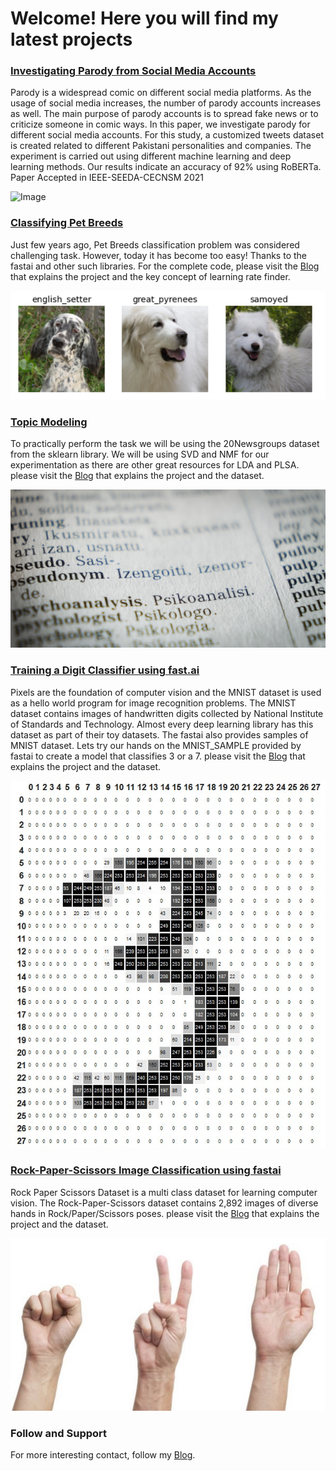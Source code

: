 # Welcome! Here you will find my latest projects

### [Investigating Parody from Social Media Accounts](https://github.com/Adeelzafar/Investigating-Parody-from-Social-Media-Accounts)
Parody is a widespread comic on different social media platforms. As the usage of social media increases, the number of parody accounts increases as well. The main purpose of parody accounts is to spread fake news or to criticize someone in comic ways. In this paper, we investigate parody for different social media accounts. For this study, a customized tweets dataset is created related to different Pakistani personalities and companies. The experiment is carried out using different machine learning and deep learning methods. Our results indicate an accuracy of 92% using RoBERTa.
Paper Accepted in IEEE-SEEDA-CECNSM 2021

![Image](/images/image5.jpeg)

### [Classifying Pet Breeds](https://github.com/Adeelzafar/My-Version-of-Fastai-Course/blob/main/PET_Breed_Prediction.ipynb)
Just few years ago, Pet Breeds classification problem was considered challenging task. However, today it has become too easy! Thanks to the fastai and other such libraries. For the complete code, please visit the [Blog](https://medium.com/analytics-vidhya/the-learning-rate-finder-9203fdc67c92) that explains the project and the key concept of learning rate finder. 

![Image](/images/image1.png)

### [Topic Modeling](https://github.com/Adeelzafar/NLP-Course/blob/main/NLP_Lab_1_Topic_Modeling.ipynb)
To practically perform the task we will be using the 20Newsgroups dataset from the sklearn library. We will be using SVD and NMF for our experimentation as there are other great resources for LDA and PLSA. please visit the [Blog](https://medium.com/analytics-vidhya/an-overview-of-topic-modeling-with-nlp-17d3bf3e3624) that explains the project and the dataset.

![Image](/images/image2.jpg)

### [Training a Digit Classifier using fast.ai](https://github.com/Adeelzafar/My-Version-of-Fastai-Course/blob/main/Pixel_Similarity.ipynb)
Pixels are the foundation of computer vision and the MNIST dataset is used as a hello world program for image recognition problems. The MNIST dataset contains images of handwritten digits collected by National Institute of Standards and Technology. Almost every deep learning library has this dataset as part of their toy datasets. The fastai also provides samples of MNIST dataset. Lets try our hands on the MNIST_SAMPLE provided by fastai to create a model that classifies 3 or a 7. please visit the [Blog](https://medium.com/analytics-vidhya/pixels-the-foundation-of-computer-vision-89ef72f31cfa) that explains the project and the dataset.

![Image](/images/image3.jpeg)

### [Rock-Paper-Scissors Image Classification using fastai](https://github.com/Adeelzafar/My-Version-of-Fastai-Course/blob/main/CustomDataset_Rock_Paper_Scissors.ipynb)
Rock Paper Scissors Dataset is a multi class dataset for learning computer vision. The Rock-Paper-Scissors dataset contains 2,892 images of diverse hands in Rock/Paper/Scissors poses. please visit the [Blog](https://medium.com/@adeelz/rock-paper-scissors-image-classification-using-fastai-library-e8e6b5db780c) that explains the project and the dataset.

![Image](/images/image4.jpeg)





### Follow and Support
For more interesting contact, follow my [Blog](https://medium.com/@adeelz).

